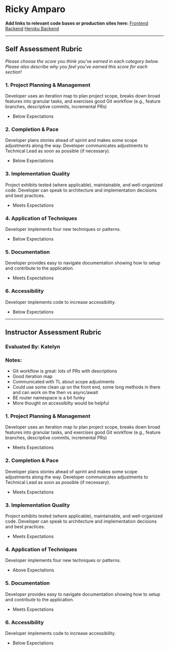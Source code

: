 # Ricky Amparo

**Add links to relevant code bases or production sites here:**
[Frontend](https://github.com/rickyamparo/mfp_frontend)
[Backend](https://github.com/rickyamparo/mfp_backend)
[Heroku Backend](https://vast-wildwood-58678.herokuapp.com/)

---------------

Self Assessment Rubric
------------

_Please choose the score you think you've earned in each category below. Please also describe why you feel you've earned this score for each section!_

### 1. Project Planning & Management

Developer uses an iteration map to plan project scope, breaks down broad features into granular tasks, and exercises good Git workflow (e.g., feature branches, descriptive commits, incremental PRs)

- Below Expectations

### 2. Completion & Pace

Developer plans stories ahead of sprint and makes some scope adjustments along the way. Developer communicates adjustments to Technical Lead as soon as possible (if necessary).

- Below Expectations

### 3. Implementation Quality

Project exhibits tested (where applicable), maintainable, and well-organized code. Developer can speak to architecture and implementation decisions and best practices.

- Meets Expectations

### 4. Application of Techniques

Developer implements four new techniques or patterns.

- Below Expectations

### 5. Documentation

Developer provides easy to navigate documentation showing how to setup and contribute to the application.

- Meets Expectations

### 6. Accessibility

Developer implements code to increase accessibility.

- Below Expectations


---------------


Instructor Assessment Rubric
------------

### Evaluated By: Katelyn

### Notes:

- Git workflow is great: lots of PRs with descriptions
- Good iteration map
- Communicated with TL about scope adjustments
- Could use some clean up on the front end, some long methods in there and can work on the then vs async/await
- BE router namespace is a bit funky
- More thought on accessibilty would be helpful 

### 1. Project Planning & Management

Developer uses an iteration map to plan project scope, breaks down broad features into granular tasks, and exercises good Git workflow (e.g., feature branches, descriptive commits, incremental PRs)

- Meets Expectations

### 2. Completion & Pace

Developer plans stories ahead of sprint and makes some scope adjustments along the way. Developer communicates adjustments to Technical Lead as soon as possible (if necessary).

- Meets Expectations

### 3. Implementation Quality

Project exhibits tested (where applicable), maintainable, and well-organized code. Developer can speak to architecture and implementation decisions and best practices.

- Meets Expectations

### 4. Application of Techniques

Developer implements four new techniques or patterns.

- Above Expectations

### 5. Documentation

Developer provides easy to navigate documentation showing how to setup and contribute to the application.

- Meets Expectations

### 6. Accessibility

Developer implements code to increase accessibility.

- Below Expectations
